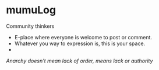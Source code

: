 # mumuLog
Community thinkers
- E-place where everyone is welcome to post or comment. 
- Whatever you way to expression is, this is your space. 
- 
<em>Anarchy doesn't mean lack of order, means lack or authority</em>
